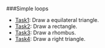 ###Simple loops

+ [Task1](Task0/src/main/java/EquilateralTriangle.java): Draw a equilateral triangle.
+ [Task2](Task0/src/main/java/Rectangle.java): Draw a rectangle.
+ [Task3](Task0/src/main/java/Rhombus.java): Draw a rhombus.
+ [Task4](Task0/src/main/java/RightTriangle.java): Draw a right triangle.